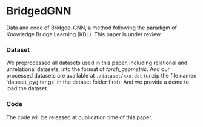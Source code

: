 # BridgedGNN
Data and code of Bridged-GNN, a method following the paradigm of Knowledge Bridge Learning (KBL). This paper is under review.

### Dataset

We preprocessed all datasets used in this paper, including relational and unrelational datasets,  into the format of *torch_geometric*. And our processed datasets are available at `./dataset/xxx.dat` (unzip the file named 'dataset_pyg.tar.gz' in the dataset folder first). And we provide a demo to load the dataset.

### Code

The code will be released at publication time of this paper.